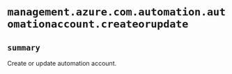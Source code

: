 # `management.azure.com.automation.automationaccount.createorupdate`

## `summary`
Create or update automation account.


